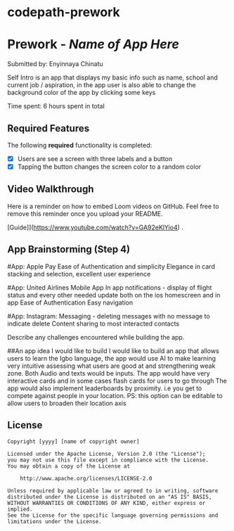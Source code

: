 # codepath-prework
# Prework - *Name of App Here*

Submitted by: Enyinnaya Chinatu

Self Intro is an app that displays my basic info such as name, school and current job / aspiration, in the app
user is also able to change the background color of the app by clicking some keys

Time spent: 6 hours spent in total

## Required Features

The following **required** functionality is completed:

- [x] Users are see a screen with three labels and a button
- [x] Tapping the button changes the screen color to a random color
 
## Video Walkthrough

Here is a reminder on how to embed Loom videos on GitHub. Feel free to remove this reminder once you upload your README. 

[Guide]](https://www.youtube.com/watch?v=GA92eKlYio4) .

## App Brainstorming (Step 4)

#App: Apple Pay
Ease of Authentication and simplicity
Elegance in card stacking and selection, excellent user experience

#App: United Airlines Mobile App
In app notifications - display of flight status and every other needed update both on the ios homescreen and in app
Ease of Authentication
Easy navigation

#App: Instagram:
Messaging - deleting messages with no message to indicate delete
Content sharing to most interacted contacts

Describe any challenges encountered while building the app.

##An app idea I would like to build
I would like to build an app that allows users to learn the Igbo language, the app would use AI to make learning very intuitive
assessing what users are good at and strengthening weak zone. Both Audio and texts would be inputs.
The app would have very interactive cards and in some cases flash cards for users to go through
The app would also implement leaderboards by proximity. i.e you get to compete against people in your location. PS: this option can be 
editable to allow users to broaden their location axis

## License

    Copyright [yyyy] [name of copyright owner]

    Licensed under the Apache License, Version 2.0 (the "License");
    you may not use this file except in compliance with the License.
    You may obtain a copy of the License at

        http://www.apache.org/licenses/LICENSE-2.0

    Unless required by applicable law or agreed to in writing, software
    distributed under the License is distributed on an "AS IS" BASIS,
    WITHOUT WARRANTIES OR CONDITIONS OF ANY KIND, either express or implied.
    See the License for the specific language governing permissions and
    limitations under the License.
